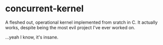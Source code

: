 # concurrent-kernel

A fleshed out, operational kernel implemented from sratch in C. It actually works, despite being the most evil project I've ever worked on.

...yeah I know, it's insane.
